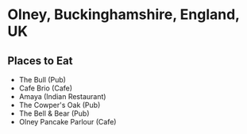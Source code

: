 # Olney, Buckinghamshire, England, UK

## Places to Eat
- The Bull (Pub)
- Cafe Brio (Cafe)
- Amaya (Indian Restaurant)
- The Cowper's Oak (Pub)
- The Bell & Bear (Pub)
- Olney Pancake Parlour (Cafe)
